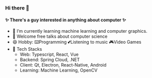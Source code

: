 ### Hi there 👋

#### ✨ There's a guy interested in anything about computer ✨

- 🌱 I’m currently learning machine learning and computer graphics.
- 💬 Welcome free talks about computer science
- 😄 Hobby: ⌨️Programming  💕Listening to music  🎮Video Games
- 🐼 Tech Stacks
  - Web: Typescript, React, Vue
  - Backend: Spring Cloud, .NET
  - Client: Qt, Electron, React-Native, Android
  - Learning: Machine Learning, OpenCV
